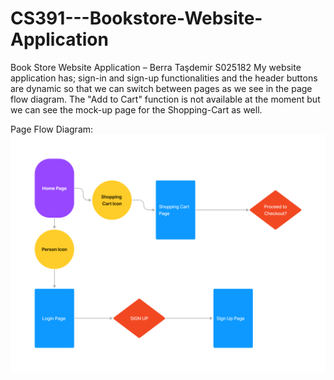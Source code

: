 # CS391---Bookstore-Website-Application
Book Store Website Application – Berra Taşdemir S025182
My website application has; sign-in and sign-up functionalities and the header buttons are dynamic so that we can switch between pages as we see in the page flow diagram. 
The "Add to Cart" function is not available at the moment but we can see the mock-up page for the Shopping-Cart as well.

Page Flow Diagram: 
![alt text](<pictures/Website Flowchart Template (Copy) (1).png>)
